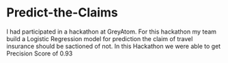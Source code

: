 # Predict-the-Claims

I had participated in a hackathon at GreyAtom.
For this hackathon my team build a Logistic Regression model for prediction the claim of travel insurance should be sactioned of not.
In this Hackathon we were able to get Precision Score of 0.93
